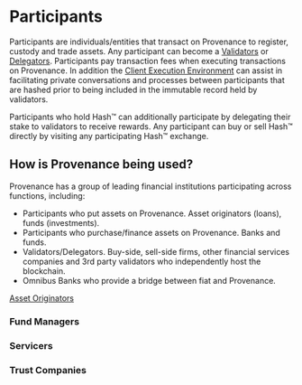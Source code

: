 # Participants

Participants are individuals/entities that transact on Provenance to register, custody and trade assets. Any participant can become a [Validators](../../../validator/) or [Delegators](../delegator.md). Participants pay transaction fees when executing transactions on Provenance. In addition the [Client Execution Environment](../../../p8e/overview.md) can assist in facilitating private conversations and processes between participants that are hashed prior to being included in the immutable record held by validators. 

Participants who hold Hash™ can additionally participate by delegating their stake to validators to receive rewards. Any participant can buy or sell Hash™ directly by visiting any participating Hash™ exchange.

## How is Provenance being used?

Provenance has a group of leading financial institutions participating across functions, including:

* Participants who put assets on Provenance.  Asset originators \(loans\), funds \(investments\).
* Participants who purchase/finance assets on Provenance. Banks and funds.
* Validators/Delegators. Buy-side, sell-side firms, other financial services companies and 3rd party validators who independently host the blockchain.
* Omnibus Banks who provide a bridge between fiat and Provenance.

[Asset Originators](asset-originators.md)



### Fund Managers



### Servicers



### Trust Companies 

